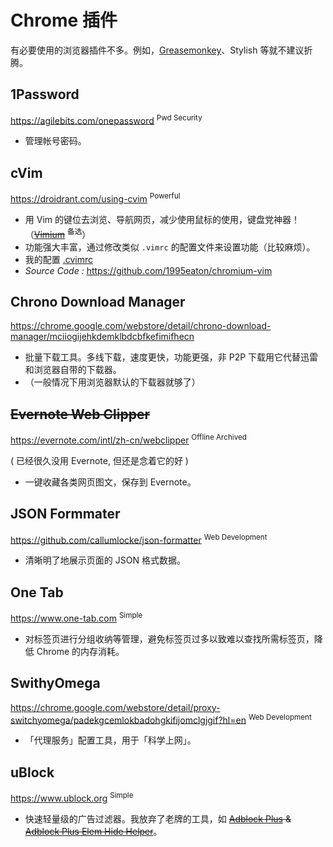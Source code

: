 # Chrome 插件

有必要使用的浏览器插件不多。例如，[Greasemonkey](http://www.greasespot.net/)、Stylish 等就不建议折腾。

## 1Password

https://agilebits.com/onepassword <sup>Pwd Security</sup>

- 管理帐号密码。

## cVim

https://droidrant.com/using-cvim <sup>Powerful</sup>

- 用 Vim 的键位去浏览、导航网页，减少使用鼠标的使用，键盘党神器！（~~[Vimium](https://chrome.google.com/webstore/detail/vimium/dbepggeogbaibhgnhhndojpepiihcmeb?hl=en)~~ <sup>备选</sup>）
- 功能强大丰富，通过修改类似 `.vimrc` 的配置文件来设置功能（比较麻烦）。
- 我的配置 [.cvimrc](https://github.com/IceHe/mac-conf/blob/master/.cvimrc)
- _Source Code :_ https://github.com/1995eaton/chromium-vim

## Chrono Download Manager

https://chrome.google.com/webstore/detail/chrono-download-manager/mciiogijehkdemklbdcbfkefimifhecn

- 批量下载工具。多线下载，速度更快，功能更强，非 P2P 下载用它代替迅雷和浏览器自带的下载器。
- （一般情况下用浏览器默认的下载器就够了）

## ~~Evernote Web Clipper~~

https://evernote.com/intl/zh-cn/webclipper <sup>Offline Archived</sup>

( 已经很久没用 Evernote, 但还是念着它的好 )

- 一键收藏各类网页图文，保存到 Evernote。

## JSON Formmater

https://github.com/callumlocke/json-formatter <sup>Web Development</sup>

- 清晰明了地展示页面的 JSON 格式数据。

## One Tab

https://www.one-tab.com <sup>Simple</sup>

- 对标签页进行分组收纳等管理，避免标签页过多以致难以查找所需标签页，降低 Chrome 的内存消耗。

## SwithyOmega

https://chrome.google.com/webstore/detail/proxy-switchyomega/padekgcemlokbadohgkifijomclgjgif?hl=en <sup>Web Development</sup>

- 「代理服务」配置工具，用于「科学上网」。

## uBlock

https://www.ublock.org <sup>Simple</sup>

- 快速轻量级的广告过滤器。我放弃了老牌的工具，如 ~~[Adblock Plus](https://adblockplus.org/zh_CN/) & [Adblock Plus Elem Hide Helper](https://adblockplus.org/zh_CN/elemhidehelper)~~。
